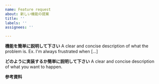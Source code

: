 ```yaml
---
name: Feature request
about: 新しい機能の提案
title: ''
labels: ''
assignees: ''

---
```


**機能を簡単に説明して下さい**
A clear and concise description of what the problem is. Ex. I'm always frustrated when [...]

**どのように実装するか簡単に説明して下さい**
A clear and concise description of what you want to happen.

**参考資料**

